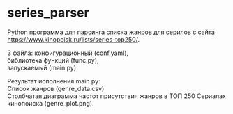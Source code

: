 # series_parser

Python программа для парсинга списка жанров для серилов с сайта https://www.kinopoisk.ru/lists/series-top250/. 

3 файла: 
конфигурационный (conf.yaml), <br>
библиотека функций (func.py), <br>
запускаемый (main.py)

Результат исполнения main.py: <br>
Список жанров (genre_data.csv) <br>
Cтолбчатая диаграмма частот присутствия жанров в ТОП 250 Сериалах кинопоиска (genre_plot.png). 
